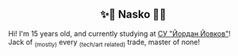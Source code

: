 ## <center>✨🌌 Nasko 🌌✨</center>
Hi! I'm 15 years old, and currently studying at [СУ "Йордан Йовков"](https://10sou.sliven.net/)!\
Jack of <sub>(mostly)</sub> every <sub>(tech/art related)</sub> trade, master of none!
